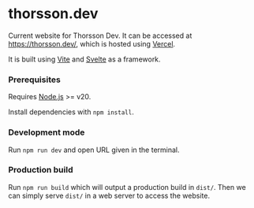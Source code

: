 # thorsson.dev

Current website for Thorsson Dev. It can be accessed at https://thorsson.dev/, which is hosted using [Vercel](https://vercel.com/).

It is built using [Vite](https://v4.vite.dev/) and [Svelte](https://svelte.dev/) as a framework.

### Prerequisites

Requires [Node.js](https://nodejs.org/en) >= v20.

Install dependencies with `npm install`.

### Development mode

Run `npm run dev` and open URL given in the terminal.

### Production build

Run `npm run build` which will output a production build in `dist/`. Then we can simply serve `dist/` in a web server to access the website.
